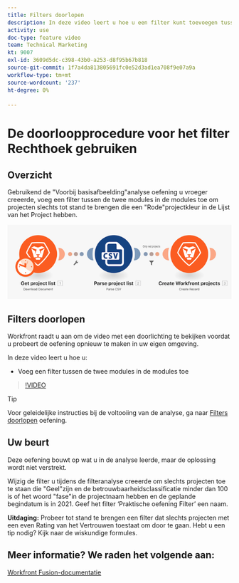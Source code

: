 ```yaml
---
title: Filters doorlopen
description: In deze video leert u hoe u een filter kunt toevoegen tussen de twee modules in de modules in [!DNL Adobe Workfront Fusion].
activity: use
doc-type: feature video
team: Technical Marketing
kt: 9007
exl-id: 3609d5dc-c398-43b0-a253-d8f95b67b818
source-git-commit: 1f7a4da813805691fc0e52d3ad1ea708f9e07a9a
workflow-type: tm+mt
source-wordcount: '237'
ht-degree: 0%

---
```


# De doorloopprocedure voor het filter Rechthoek gebruiken

## Overzicht

Gebruikend de &quot;Voorbij basisafbeelding&quot;analyse oefening u vroeger creeerde, voeg een filter tussen de twee modules in de modules toe om projecten slechts tot stand te brengen die een &quot;Rode&quot;projectkleur in de Lijst van het Project hebben.

![Een afbeelding van het Fusion-scenario](assets/understand-the-basics-2.png)

## Filters doorlopen

Workfront raadt u aan om de video met een doorlichting te bekijken voordat u probeert de oefening opnieuw te maken in uw eigen omgeving.

In deze video leert u hoe u:

* Voeg een filter tussen de twee modules in de modules toe

>[!VIDEO](https://video.tv.adobe.com/v/335266/?quality=12)

>[!TIP]
>
>Voor geleidelijke instructies bij de voltooiing van de analyse, ga naar [Filters doorlopen](https://experienceleague.adobe.com/docs/workfront-learn/tutorials-workfront/fusion/exercises/filters.html?lang=en) oefening.

## Uw beurt

Deze oefening bouwt op wat u in de analyse leerde, maar de oplossing wordt niet verstrekt.

Wijzig de filter u tijdens de filteranalyse creeerde om slechts projecten toe te staan die &quot;Geel&quot;zijn en de betrouwbaarheidsclassificatie minder dan 100 is of het woord &quot;fase&quot;in de projectnaam hebben en de geplande begindatum is in 2021. Geef het filter ‘Praktische oefening Filter’ een naam.

**Uitdaging:** Probeer tot stand te brengen een filter dat slechts projecten met een even Rating van het Vertrouwen toestaat om door te gaan. Hebt u een tip nodig? Kijk naar de wiskundige formules.

## Meer informatie? We raden het volgende aan:

[Workfront Fusion-documentatie](https://experienceleague.adobe.com/docs/workfront/using/adobe-workfront-fusion/workfront-fusion-2.html?lang=en)
